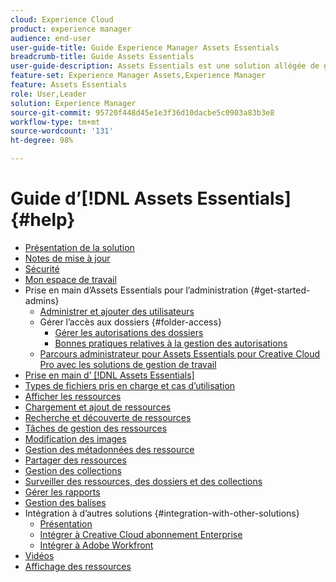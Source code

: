 ```yaml
---
cloud: Experience Cloud
product: experience manager
audience: end-user
user-guide-title: Guide Experience Manager Assets Essentials
breadcrumb-title: Guide Assets Essentials
user-guide-description: Assets Essentials est une solution allégée de gestion des ressources qui fonctionne dans d’autres applications Experience Cloud.
feature-set: Experience Manager Assets,Experience Manager
feature: Assets Essentials
role: User,Leader
solution: Experience Manager
source-git-commit: 95720f448d45e1e3f36d10dacbe5c0903a83b3e8
workflow-type: tm+mt
source-wordcount: '131'
ht-degree: 98%

---
```



# Guide d’[!DNL Assets Essentials] {#help}

+ [Présentation de la solution](introduction.md)
+ [Notes de mise à jour](release-notes.md)
+ [Sécurité](security-overview.md)
+ [Mon espace de travail](my-workspace.md)
+ Prise en main d’Assets Essentials pour l’administration {#get-started-admins}
   + [Administrer et ajouter des utilisateurs](deploy-administer.md)
   + Gérer l’accès aux dossiers {#folder-access}
      + [Gérer les autorisations des dossiers](manage-permissions.md)
      + [Bonnes pratiques relatives à la gestion des autorisations](permission-management-best-practices.md)
   + [Parcours administrateur pour Assets Essentials pour Creative Cloud Pro avec les solutions de gestion de travail](assets-essentials-cc-pro-work-management-admin-journey.md)
+ [Prise en main d’ [!DNL Assets Essentials]](get-started.md)
+ [Types de fichiers pris en charge et cas d’utilisation](supported-file-formats.md)
+ [Afficher les ressources](navigate-view.md)
+ [Chargement et ajout de ressources](add-delete.md)
+ [Recherche et découverte de ressources](search.md)
+ [Tâches de gestion des ressources](manage-organize.md)
+ [Modification des images](edit-images.md)
+ [Gestion des métadonnées des ressource](metadata.md)
+ [Partager des ressources](share-links-for-assets.md)
+ [Gestion des collections](manage-collections.md)
+ [Surveiller des ressources, des dossiers et des collections](manage-notifications.md)
+ [Gérer les rapports](manage-reports.md)
+ [Gestion des balises](tagging-management.md)
+ Intégration à d’autres solutions {#integration-with-other-solutions}
   + [Présentation](integration.md)
   + [Intégrer à Creative Cloud abonnement Enterprise](integrate-with-creative-cloud.md)
   + [Intégrer à Adobe Workfront](integrate-with-workfront.md)
+ [Vidéos](https://experienceleague.adobe.com/docs/experience-manager-learn/assets-essentials/overview.html?lang=fr)
+ [Affichage des ressources](assets-view-introduction.md)
